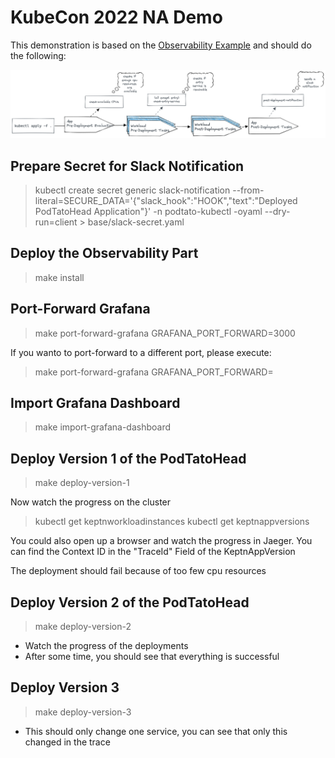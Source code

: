 # KubeCon 2022 NA Demo

This demonstration is based on the [Observability Example](../observability) and should do the following:

![img.png](assets/big-picture.png)

## Prepare Secret for Slack Notification
> kubectl create secret generic slack-notification --from-literal=SECURE_DATA='{"slack_hook":"HOOK","text":"Deployed PodTatoHead Application"}' -n podtato-kubectl -oyaml --dry-run=client > base/slack-secret.yaml

## Deploy the Observability Part
> make install

## Port-Forward Grafana
> make port-forward-grafana GRAFANA_PORT_FORWARD=3000

If you wanto to port-forward to a different port, please execute:
> make port-forward-grafana GRAFANA_PORT_FORWARD=<port>

## Import Grafana Dashboard
> make import-grafana-dashboard

## Deploy Version 1 of the PodTatoHead
> make deploy-version-1

Now watch the progress on the cluster
> kubectl get keptnworkloadinstances
> kubectl get keptnappversions

You could also open up a browser and watch the progress in Jaeger. You can find the Context ID in the "TraceId" Field of the KeptnAppVersion

The deployment should fail because of too few cpu resources

## Deploy Version 2 of the PodTatoHead
> make deploy-version-2

* Watch the progress of the deployments
* After some time, you should see that everything is successful

## Deploy Version 3
> make deploy-version-3

* This should only change one service, you can see that only this changed in the trace

